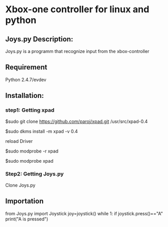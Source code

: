 # Xbox-one controller for linux and python

## Joys.py Description:
Joys.py is a programm that recognize input from the xbox-controller

## Requirement
Python 2.4.7/evdev

## Installation:
### step1: Getting xpad
$sudo git clone https://github.com/paroj/xpad.git /usr/src/xpad-0.4

$sudo dkms install -m xpad -v 0.4

reload Driver

$sudo modprobe -r xpad

$sudo modprobe  xpad

### Step2: Getting Joys.py
Clone Joys.py

## Importation
from Joys.py import Joystick
joy=joystick()
while 1:
    if joystick.press()=="A"
        print("A is pressed")

